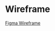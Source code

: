 # Wireframe

[Figma Wireframe](https://www.figma.com/file/zzBW5f5rSGmV3pT8wfSyBV/Upright---Media-Query-Wireframe?node-id=0%3A1)